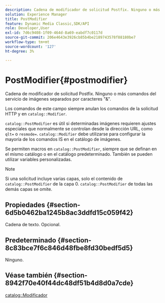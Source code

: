 ```yaml
---
description: Cadena de modificador de solicitud Postfix. Ninguno o más comandos del servicio de imágenes separados por caracteres "&".
solution: Experience Manager
title: PostModifier
feature: Dynamic Media Classic,SDK/API
role: Developer,User
exl-id: 7d6c9408-1f09-464d-8a69-eabdf7c0117d
source-git-commit: 206e4643e3926cb85b4be2189743578f88180be7
workflow-type: tm+mt
source-wordcount: '127'
ht-degree: 3%

---
```


# PostModifier{#postmodifier}

Cadena de modificador de solicitud Postfix. Ninguno o más comandos del servicio de imágenes separados por caracteres &quot;&amp;&quot;.

Los comandos de este campo siempre anulan los comandos de la solicitud HTTP y en `catalog::Modifier`.

`catalog::PostModifier` es útil si determinadas imágenes requieren ajustes especiales que normalmente se controlan desde la dirección URL, como `qlt=` o `resmode=`. `catalog::Modifier` debe utilizarse para configurar la mayoría de los comandos IS en el catálogo de imágenes.

Se permiten macros en `catalog::PostModifier`, siempre que se definan en el mismo catálogo o en el catálogo predeterminado. También se pueden utilizar variables personalizadas.

>[!NOTE]
>
>Si una solicitud incluye varias capas, solo el contenido de `catalog::PostModifier` de la capa 0. `catalog::PostModifier` de todas las demás capas se omite.

## Propiedades {#section-6d5b0462ba1245b8ac3ddfd15c059f42}

Cadena de texto. Opcional.

## Predeterminado {#section-8c83bce7f6c846d48fbe8fd30bedf5d5}

Ninguno.

## Véase también {#section-8942f70e40f44dc48df51b4d8d0a7cde}

[catalog::Modificador](../../../../../../is-api/image-catalog/image-serving-api-ref/c-image-catalog-reference/c-image-svg-data-reference/c-image-data-reference/r-modifier-cat.md#reference-d2c6884b3a2248fab81a112d27969834)
